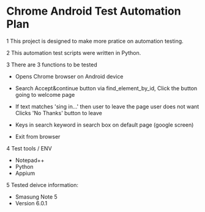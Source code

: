 # Chrome Android Test Automation Plan

1  This project is designed to make more pratice on automation testing.

2  This automation test scripts were written in Python.

3  There are 3 functions to be tested

   - Opens Chrome browser on Android device
   - Search Accept&continue button via find_element_by_id,
     Click the button going to welcome page
   - If text matches 'sing in...' then user to leave the page user does not want
     Clicks 'No Thanks' button to leave
  
   - Keys in search keyword in search box on default page (google screen)
   - Exit from browser
   
4 Test tools / ENV
   - Notepad++
   - Python
   - Appium   
   
5 Tested deivce information:
   - Smasung Note 5
   - Version 6.0.1

   
   
   
   
